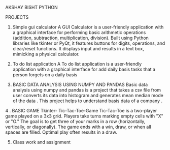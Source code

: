 AKSHAY BISHT
PYTHON

PROJECTS
1. Simple gui calculator
A GUI Calculator is a user-friendly application with a graphical interface for performing basic arithmetic operations (addition, subtraction, multiplication, division). Built using Python libraries like tkinter or PyQt, it features buttons for digits, operations, and clear/reset functions. It displays input and results in a text box, mimicking a physical calculator.

2. To do list application
A To do list application is a user-friendly application with a graphical interface for add daily basis tasks that a person forgets on a daily basis

3. BASIC DATA ANALYSIS USING NUMPY AND PANDAS
Basic data analysis using numpy and pandas is a project that takes a csv file from user converts its data into histogram and generates mean median mode of the data . This project helps to understand basis data of a company .

4 . BASIC GAME Tkinter- Tic-Tac-Toe-Game
Tic-Tac-Toe is a two-player game played on a 3x3 grid. Players take turns marking empty cells with "X" or "O." The goal is to get three of your marks in a row (horizontally, vertically, or diagonally). The game ends with a win, draw, or when all spaces are filled. Optimal play often results in a draw.

5. Class work and assignment
